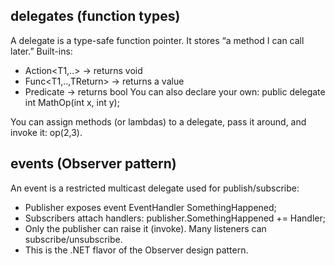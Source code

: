 ## delegates (function types)

A delegate is a type-safe function pointer. It stores “a method I can call later.”
Built-ins:
 - Action<T1,..> → returns void
 - Func<T1,..,TReturn> → returns a value
 - Predicate<T> → returns bool
You can also declare your own: public delegate int MathOp(int x, int y);

You can assign methods (or lambdas) to a delegate, pass it around, and invoke it: op(2,3).

## events (Observer pattern)

An event is a restricted multicast delegate used for publish/subscribe:

- Publisher exposes event EventHandler<TEventArgs> SomethingHappened;
- Subscribers attach handlers: publisher.SomethingHappened += Handler;
- Only the publisher can raise it (invoke). Many listeners can subscribe/unsubscribe.
- This is the .NET flavor of the Observer design pattern.